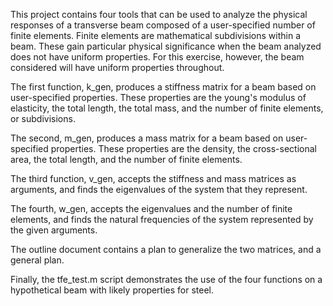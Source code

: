 This project contains four tools that can be used to analyze the physical responses of a transverse beam composed of a user-specified number of finite elements. Finite elements are mathematical subdivisions within a beam. These gain particular physical significance when the beam analyzed does not have uniform properties. For this exercise, however, the beam considered will have uniform properties throughout.

The first function, k_gen, produces a stiffness matrix for a beam based on user-specified properties. These properties are the young's modulus of elasticity, the total length, the total mass, and the number of finite elements, or subdivisions.

The second, m_gen, produces a mass matrix for a beam based on user-specified properties. These properties are the density, the cross-sectional area, the total length, and the number of finite elements.

The third function, v_gen, accepts the stiffness and mass matrices as arguments, and finds the eigenvalues of the system that they represent.

The fourth, w_gen, accepts the eigenvalues and the number of finite elements, and finds the natural frequencies of the system represented by the given arguments.

The outline document contains a plan to generalize the two matrices, and a general plan.

Finally, the tfe_test.m script demonstrates the use of the four functions on a hypothetical beam with likely properties for steel.
